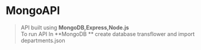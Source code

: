# MongoAPI
> API built using **MongoDB,Express,Node.js** <br>
> To run API
> In **MongoDB ** create database transflower and import departments.json
